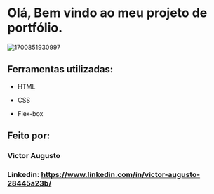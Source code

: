 # Olá, Bem vindo ao meu projeto de portfólio.

![1700851930997](https://github.com/victorallves/portfolio-new/assets/113953361/b5aba7d5-530c-4d20-81bf-10bcb4e9a979)

## Ferramentas utilizadas:

* HTML

* CSS

* Flex-box

## Feito por:

### Victor Augusto

### Linkedin: https://www.linkedin.com/in/victor-augusto-28445a23b/


